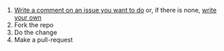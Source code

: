 1. [Write a comment on an issue you want to do](https://github.com/pingwin-org/pingwin/issues) or, if there is none, [write your own](https://github.com/pingwin-org/pingwin/issues/new/choose) 
1. Fork the repo
1. Do the change
1. Make a pull-request
